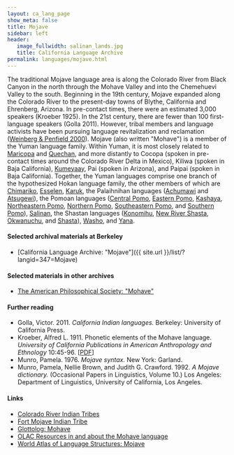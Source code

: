 ```yaml
---
layout: ca_lang_page
show_meta: false
title: Mojave
sidebar: left
header:
   image_fullwidth: salinan_lands.jpg
   title: California Language Archive
permalink: languages/mojave.html
---
```


The traditional Mojave language area is along the Colorado River from Black Canyon in the north through the Mohave Valley and into the Chemehuevi Valley to the south. Beginning in the 19th century, Mojave expanded along the Colorado River to the present-day towns of Blythe, California and Ehrenberg, Arizona. In pre-contact times, there were an estimated 3,000 speakers (Kroeber 1925). In the 21st century, there are fewer than 100 first-language speakers (Golla 2011). However, tribal members and language activists have been pursuing language revitalization and reclamation ([Weinberg &amp; Penfield 2000](https://www.researchgate.net/publication/279440696_Mohave_Language_Planning_Where_Has_It_Been_and_Where_Should_It_Go_from_Here)). Mojave (also written "Mohave") is a member of the Yuman language family. Within Yuman, it is most closely related to [Maricopa](maricopa.html) and [Quechan](quechan.html), and more distantly to Cocopa (spoken in pre-contact times around the Colorado River Delta in Mexico), Kiliwa (spoken in Baja California),  [Kumeyaay](kumeyaay.html), Pai (spoken in Arizona), and Paipai (spoken in Baja California). Together, the Yuman languages comprise one branch of the hypothesized Hokan language family, the other members of which are [Chimariko](chimariko.html), [Esselen](esselen.html), [Karuk](karuk.html), the Palaihnihan languages ([Achumawi](achumawi.html) and [Atsugewi](atsugewi.html)), the Pomoan languages ([Central Pomo](central-pomo.html), [Eastern Pomo](eastern-pomo.html), [Kashaya](kashaya.html), [Northeastern Pomo](northeastern-pomo.html), [Northern Pomo](northern-pomo.html), [Southeastern Pomo](southeastern-pomo.html), and [Southern Pomo](southern-pomo.html)), [Salinan](salinan.html), the Shastan languages ([Konomihu](konomihu.html), [New River Shasta](new-river-shasta.html), [Okwanuchu](okwanuchu.html), and [Shasta](shasta.html)), [Washo](washo.html), and [Yana](yana.html).

#### Selected archival materials at Berkeley

* [California Language Archive: "Mojave"]({{ site.url }}/list/?langid=347=Mojave)

#### Selected materials in other archives

* [The American Philosophical Society: "Mohave"](https://indigenousguide.amphilsoc.org/search?f%5B0%5D=guide_language_content_title%3AMojave)

#### Further reading

* Golla, Victor. 2011. *California Indian languages.* Berkeley: University of California Press.
* Kroeber, Alfred L. 1911. Phonetic elements of the Mohave language. *University of California Publications in American Anthropology and Ethnology* 10:45-96.
[[PDF](http://digitalassets.lib.berkeley.edu/anthpubs/ucb/text/ucp010-004.pdf)]
* Munro, Pamela. 1976. *Mojave syntax.* New York: Garland.
* Munro, Pamela, Nellie Brown, and Judith G. Crawford. 1992. *A Mojave dictionary.* (Occasional Papers in Linguistics, Volume 10.) Los Angeles: Department of Linguistics, University of California, Los Angeles.

#### Links

* [Colorado River Indian Tribes](http://www.crit-nsn.gov/crit_contents/about/)
* [Fort Mojave Indian Tribe](http://www.fortmojave.com/)
* [Glottolog: Mohave](https://glottolog.org/resource/languoid/id/moha1256)
* [OLAC Resources in and about the Mohave language](http://www.language-archives.org/language/mov)
* [World Atlas of Language Structures: Mojave](http://wals.info/languoid/lect/wals_code_moj)

